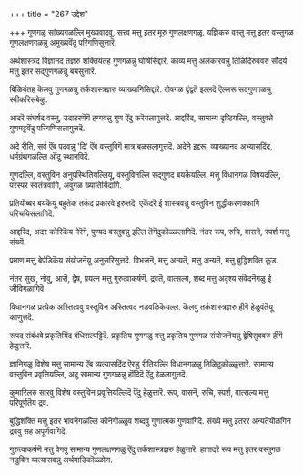 +++
title = "267 उद्देश"

+++
गुणगळु सांख्यगळल्लि मुख्यवादवु, सत्त्व मत्तु इतर मूरु गुणलक्षणगळु. यज्ञिकरु वस्तु मत्तु इतर वस्तुगळ गुणलक्षणगळन्नु अमुख्यवॆंदु परिगणिसुत्तारॆ.

अर्थशास्त्रद विज्ञानद तज्ञरु शक्तियंतह गुणगळन्नु घोषिसिद्दारॆ. काव्य मत्तु अलंकारवन्नु तिळिदिरुववरु सौंदर्य मत्तु इतर सद्गुणगळन्नु बयसुत्तारॆ.

बिळियंतह कॆलवु गुणगळन्नु तर्कशास्त्रज्ञरु व्याख्यानिसिद्दारॆ. दोषगळ द्वंद्वतॆ इल्लदॆ ऎल्लरू सद्गुणगळन्नु स्वीकरिसबेकु.

आदरॆ संघर्षद वस्तु, उदाहरणॆगॆ हग्गवन्नु गुण ऎंदु करॆयलागुत्तदॆ. आद्दरिंद, सामान्य दृष्टियल्लि, वस्तुवन्ने गुणमट्टवॆंदु परिगणिसलागुत्तदॆ.

अदे रीति, सर्व ऎंब पदवन्नु 'दि' ऎंब वस्तुविगॆ मात्र बळसलागुत्तदॆ. अदेने इद्दरू, व्याख्यानद अभ्यासदिंद, धर्मग्रंथगळल्लि ऒंदु स्थानविदॆ.

गुणदल्लि, वस्तुविन अनुपस्थितियल्लियू, वस्तुविनल्लि सद्गुणद बयकॆयल्लि. मत्तु विधानगळ विषयदल्लि, परस्पर स्वतंत्रवागि, अवुगळ ख्यातियिंदागि.

प्रतियॊब्बर बयकॆयू बहुतेक तर्कद प्रकारवे इरुत्तदॆ. एकॆंदरॆ ई शास्त्रवन्नु वस्तुविन शुद्धीकरणक्कागि परिचयिसलागिदॆ.

आद्दरिंद, अदर कोरिकॆय मेरॆगॆ, पुण्यद वस्तुवन्नु इल्लि तॆगॆदुकॊळ्ळलागिदॆ. नंतर रूप, रुचि, वासनॆ, स्पर्श मत्तु संख्यॆ.

प्रमाण मत्तु बेर्पडिकॆय संयोजनॆयु अनुसरिसुत्तदॆ. विभजनॆ, मत्तु अन्यतॆ, मत्तु अन्यतॆ, मत्तु बुद्धिशक्ति कूड.

नंतर सुख, नोवु, आसॆ, द्वेष, प्रयत्न मत्तु गुरुत्वाकर्षणॆ. द्रवतॆ, वात्सल्य, शब्द मत्तु अदृश्य संवेदनॆगळु ई जीविगळागिवॆ.

विधानगळ प्रत्येक अस्तित्ववु वस्तुविन अस्तित्वद नडवळिकॆयल्ल. कॆलवु तर्कशास्त्रज्ञरु हीगॆ हेळुवंतॆयू काणुत्तदॆ.

रूपद संबंधवे प्रकृतियिंद बंधिसल्पट्टिदॆ. प्रकृतिय गुणगळु मत्तु प्रकृतिय गुणगळ संयोजनॆयन्नु द्वेषिसुववरु हीगॆ हेळुत्तारॆ.

ज्ञानिगळु विशेष मत्तु सामान्य ऎंब व्यत्यासदिंद ऎरडु रीतियल्लि विधानगळन्नु तिळिदुकॊळ्ळुत्तारॆ. सामान्य वस्तुविन प्रवृत्तियल्लि, अदु सामान्य गुणगळन्नु हॊंदिदॆ ऎंदु हेळलागुत्तदॆ.

कुमारिलरु सारवु विशेष वस्तुविन प्रवृत्तियल्लिदॆ ऎंदु हेळुत्तारॆ. रूप, वासनॆ, रुचि, स्पर्श, वात्सल्य मत्तु परिपूर्णतॆय द्रव.

बुद्धिशक्ति मत्तु इतर भावनॆगळल्लि कॊनॆगॊळ्ळुव शब्दवु गुणात्मक गुणवागिदॆ. संख्यॆ मत्तु इतरर अन्यतॆयॊळगिन द्रववु सह अपूर्णवागिदॆ.

गुरुत्वाकर्षणॆ मत्तु वेगवु सामान्य गुणलक्षणगळु ऎंदु तर्कशास्त्रज्ञरु हेळुत्तारॆ. हागादरॆ रूप मत्तु इतर वस्तुगळ नडुविन व्यत्यासवन्नु अर्थमाडिकॊळ्ळोण.

